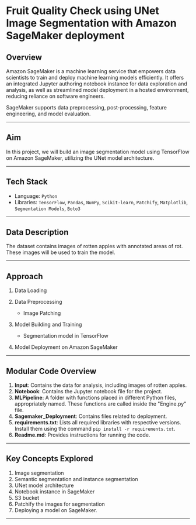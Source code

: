# Fruit Quality Check using UNet Image Segmentation with Amazon SageMaker deployment

## Overview

Amazon SageMaker is a machine learning service that empowers data scientists to train and deploy machine learning models efficiently. It offers an integrated Jupyter authoring notebook instance for data exploration and analysis, as well as streamlined model deployment in a hosted environment, reducing reliance on software engineers.

SageMaker supports data preprocessing, post-processing, feature engineering, and model evaluation. 

---

## Aim

In this project, we will build an image segmentation model using TensorFlow on Amazon SageMaker, utilizing the UNet model architecture.

---

## Tech Stack

- Language: `Python`
- Libraries: `TensorFlow`, `Pandas`, `NumPy`, `Scikit-learn`, `Patchify`, `Matplotlib`, `Segmentation Models`, `Boto3`

---

## Data Description

The dataset contains images of rotten apples with annotated areas of rot. These images will be used to train the model.

---

## Approach

1. Data Loading
2. Data Preprocessing
   - Image Patching
3. Model Building and Training
   - Segmentation model in TensorFlow

4. Model Deployment on Amazon SageMaker

---

## Modular Code Overview

1. **Input**: Contains the data for analysis, including images of rotten apples.
2. **Notebook**: Contains the Jupyter notebook file for the project.
3. **MLPipeline**: A folder with functions placed in different Python files, appropriately named. These functions are called inside the "Engine.py" file.
4. **Sagemaker_Deployment**: Contains files related to deployment.
5. **requirements.txt**: Lists all required libraries with respective versions. Install them using the command `pip install -r requirements.txt`.
6. **Readme.md**: Provides instructions for running the code.

---

## Key Concepts Explored

1. Image segmentation
2. Semantic segmentation and instance segmentation
3. UNet model architecture
4. Notebook instance in SageMaker
5. S3 bucket
6. Patchify the images for segmentation
7. Deploying a model on SageMaker.

---
